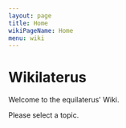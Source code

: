 ```yaml
---
layout: page
title: Home
wikiPageName: Home
menu: wiki
---
```


# Wikilaterus

Welcome to the equilaterus' Wiki.

Please select a topic.


